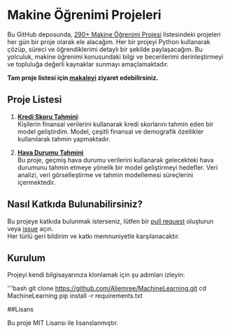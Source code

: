 # Makine Öğrenimi Projeleri

Bu GitHub deposunda, [290+ Makine Öğrenimi Projesi](https://medium.com/coders-camp/230-machine-learning-projects-with-python-5d0c7abf8265) listesindeki projeleri her gün bir proje olarak ele alacağım. Her bir projeyi Python kullanarak çözüp, süreci ve öğrendiklerimi detaylı bir şekilde paylaşacağım. Bu yolculuk, makine öğrenimi konusundaki bilgi ve becerilerimi derinleştirmeyi ve topluluğa değerli kaynaklar sunmayı amaçlamaktadır.

**Tam proje listesi için [makaleyi](https://medium.com/coders-camp/230-machine-learning-projects-with-python-5d0c7abf8265) ziyaret edebilirsiniz.**

## Proje Listesi

1. **[Kredi Skoru Tahmini](https://github.com/Aliemree/MachineLearning/tree/main/CreditScore)**:  
   Kişilerin finansal verilerini kullanarak kredi skorlarını tahmin eden bir model geliştirdim. Model, çeşitli finansal ve demografik özellikler kullanılarak tahmin yapmaktadır.

2. **[Hava Durumu Tahmini](https://github.com/Aliemree/MachineLearning/tree/main/WeatherForecasting)**  
   Bu proje, geçmiş hava durumu verilerini kullanarak gelecekteki hava durumunu tahmin etmeye yönelik bir model geliştirmeyi hedefler. Veri analizi, veri görselleştirme ve tahmin modellemesi süreçlerini içermektedir.

## Nasıl Katkıda Bulunabilirsiniz?

Bu projeye katkıda bulunmak isterseniz, lütfen bir [pull request](https://github.com/Aliemree/MachineLearning/pulls) oluşturun veya [issue](https://github.com/Aliemree/MachineLearning/issues) açın.  
Her türlü geri bildirim ve katkı memnuniyetle karşılanacaktır.

## Kurulum

Projeyi kendi bilgisayarınıza klonlamak için şu adımları izleyin:

'''bash
git clone https://github.com/Aliemree/MachineLearning.git
cd MachineLearning
pip install -r requirements.txt


##Lisans

Bu proje MIT Lisansı ile lisanslanmıştır.


